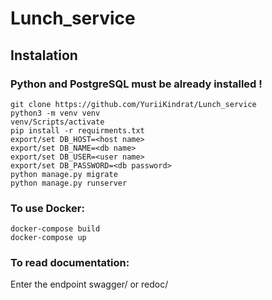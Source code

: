 # Lunch_service

## Instalation

### Python and PostgreSQL must be already installed !

```shell
git clone https://github.com/YuriiKindrat/Lunch_service
python3 -m venv venv
venv/Scripts/activate
pip install -r requirments.txt
export/set DB_HOST=<host name>
export/set DB_NAME=<db name>
export/set DB_USER=<user name>
export/set DB_PASSWORD=<db password>
python manage.py migrate
python manage.py runserver
```

### To use Docker:
```shell
docker-compose build
docker-compose up
```

### To read documentation:
Enter the endpoint swagger/ or redoc/